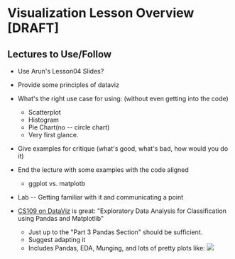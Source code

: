 # Visualization Lesson Overview [DRAFT]

## Lectures to Use/Follow

* Use Arun's Lesson04 Slides?

* Provide some principles of dataviz

* What's the right use case for using: (without even getting into the code)
  * Scatterplot
  * Histogram
  * Pie Chart(no -- circle chart)
  * Very first glance. 

* Give examples for critique (what's good, what's bad, how would you do it)

* End the lecture with some examples with the code aligned
  * ggplot vs. matplotb
  
* Lab -- Getting familiar with it and communicating a point


* [CS109 on DataViz](http://nbviewer.ipython.org/github/cs109/content/blob/master/labs/lab3/lab3full.ipynb) is great: "Exploratory Data Analysis for Classification using Pandas and Matplotlib"
   * Just up to the "Part 3 Pandas Section" should be sufficient.
   * Suggest adapting it
   * Includes Pandas, EDA, Munging, and lots of pretty plots like:
   ![](http://note.io/1gD3a1a)
   
   

